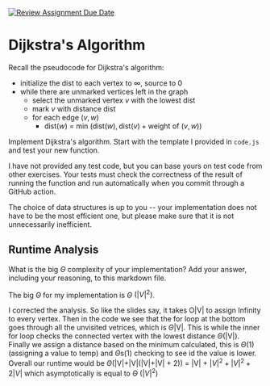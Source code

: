 [![Review Assignment Due Date](https://classroom.github.com/assets/deadline-readme-button-24ddc0f5d75046c5622901739e7c5dd533143b0c8e959d652212380cedb1ea36.svg)](https://classroom.github.com/a/2Wy-Iis-)
# Dijkstra's Algorithm

Recall the pseudocode for Dijkstra's algorithm:
- initialize the dist to each vertex to $\infty$, source to 0
- while there are unmarked vertices left in the graph
    - select the unmarked vertex $v$ with the lowest dist
    - mark $v$ with distance dist
    - for each edge $(v,w)$
        - dist($w$) = min $\left(\textrm{dist}(w), \textrm{dist}(v) + \textrm{weight of }(v, w)\right)$

Implement Dijkstra's algorithm. Start with the template I provided in `code.js`
and test your new function.

I have not provided any test code, but you can base yours on test code from
other exercises. Your tests must check the correctness of the result of running
the function and run automatically when you commit through a GitHub action.

The choice of data structures is up to you -- your implementation does not have
to be the most efficient one, but please make sure that it is not unnecessarily
inefficient.

## Runtime Analysis

What is the big $\Theta$ complexity of your implementation? Add your
answer, including your reasoning, to this markdown file.

The big $\Theta$ for my implementation is $\Theta$ $(|V|^2)$. 

I corrected the analysis. So like the slides say, it takes O|V| to assign Infinity to every vertex. Then in the code we see that the for loop at the bottom goes through all the unvisited vetrices, which is $\Theta$|V|. This is while the inner for loop checks the connected vertex with the lowest distance $\Theta$(|V|). Finally we assign a distance based on the minimum calculated, this is $\Theta$(1) (assigning a value to temp) and $\Theta$s(1) checking to see id the value is lower. 
Overall our runtime would be $\Theta$(|V|+|V|(|V|+|V| + 2)) = |V| + $|V|^2 + |V|^2 + 2|V|$ which asymptotically is equal to $\Theta$ $(|V|^2)$